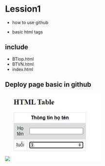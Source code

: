 # Lession1
- how to use github

- basic html tags
## include
- BTlop.html
- BTVN.html
- index.html 


## Deploy page basic in github

![](./lession1/Screenshot%202022-11-25%20123018.png.png)
![](./lession1/Screenshot%202022-11-25%20123111.png)


